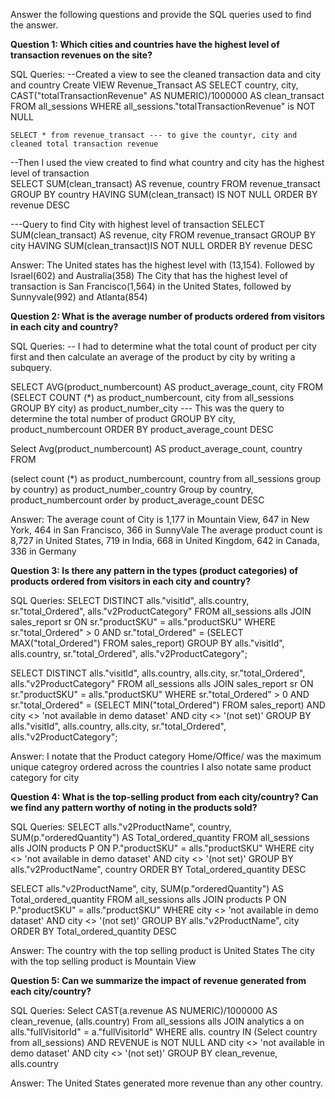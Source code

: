 Answer the following questions and provide the SQL queries used to find the answer.

    
**Question 1: Which cities and countries have the highest level of transaction revenues on the site?**


SQL Queries:
--Created a view to see the cleaned transaction data and city and country
Create VIEW Revenue_Transact AS
	SELECT country, city, CAST("totalTransactionRevenue" AS NUMERIC)/1000000 AS clean_transact
	FROM all_sessions
WHERE all_sessions."totalTransactionRevenue"
is NOT NULL
	
	SELECT * from revenue_transact --- to give the countyr, city and cleaned total transaction revenue 
 
--Then I used the view created to find what country and city has the highest level of transaction	
SELECT 
SUM(clean_transact) AS revenue, country 
FROM revenue_transact
GROUP BY country
HAVING SUM(clean_transact) IS NOT NULL 
ORDER BY revenue DESC

---Query to find City with highest level of transaction
SELECT SUM(clean_transact) AS revenue, city 
FROM revenue_transact
GROUP BY city
HAVING SUM(clean_transact)IS NOT NULL 
ORDER BY revenue DESC

Answer: The United states has the highest level with (13,154). Followed by Israel(602) and Australia(358)
        The City that has the highest level of transaction is San Francisco(1,564) in the United States, followed by Sunnyvale(992) and Atlanta(854)




**Question 2: What is the average number of products ordered from visitors in each city and country?**


SQL Queries:
-- I had to determine what the total count of product per city first and then calculate an average of the product by city by writing a subquery.

SELECT AVG(product_numbercount) AS product_average_count, city
FROM
(SELECT COUNT (*) as product_numbercount, city from all_sessions
GROUP BY city) as product_number_city    --- This was the query to determine the total number of product
GROUP BY city, product_numbercount
ORDER BY product_average_count DESC


Select Avg(product_numbercount) AS product_average_count, country
FROM

(select count (*) as product_numbercount, country from all_sessions
group by country) as product_number_country
Group by country, product_numbercount
order by product_average_count DESC


Answer: The average count of City is 1,177 in Mountain View, 647 in New York, 464 in San Francisco, 366 in SunnyVale
        The average product count is 8,727 in United States, 719 in India, 668 in United Kingdom, 642 in Canada, 336 in Germany





**Question 3: Is there any pattern in the types (product categories) of products ordered from visitors in each city and country?**


SQL Queries:
SELECT DISTINCT alls."visitId", alls.country, sr."total_Ordered", alls."v2ProductCategory"
FROM all_sessions alls
JOIN sales_report sr ON sr."productSKU" = alls."productSKU"
WHERE sr."total_Ordered" > 0
  AND sr."total_Ordered" = (SELECT MAX("total_Ordered") FROM sales_report)
GROUP BY alls."visitId", alls.country, sr."total_Ordered", alls."v2ProductCategory";

SELECT DISTINCT alls."visitId", alls.country, alls.city, sr."total_Ordered", alls."v2ProductCategory"
FROM all_sessions alls
JOIN sales_report sr ON sr."productSKU" = alls."productSKU"
WHERE sr."total_Ordered" > 0
  AND sr."total_Ordered" = (SELECT MIN("total_Ordered") FROM sales_report)
  AND
city <> 'not available in demo dataset'
AND city <> '(not set)'
GROUP BY alls."visitId", alls.country, alls.city, sr."total_Ordered", alls."v2ProductCategory";



Answer: I notate that the Product category Home/Office/ was the maximum unique categroy ordered across the countries
	I also notate same product category for city




**Question 4: What is the top-selling product from each city/country? Can we find any pattern worthy of noting in the products sold?**


SQL Queries:
SELECT alls."v2ProductName", country, 
SUM(p."orderedQuantity") AS Total_ordered_quantity
FROM all_sessions alls
JOIN products P 
ON P."productSKU" = alls."productSKU"
WHERE city <> 'not available in demo dataset'
AND city <> '(not set)'
GROUP BY alls."v2ProductName", country
ORDER BY Total_ordered_quantity DESC


SELECT alls."v2ProductName", city, 
SUM(p."orderedQuantity") AS Total_ordered_quantity
FROM all_sessions alls
JOIN products P 
ON P."productSKU" = alls."productSKU"
WHERE city <> 'not available in demo dataset'
AND city <> '(not set)'
GROUP BY alls."v2ProductName", city
ORDER BY Total_ordered_quantity DESC


Answer: The country with the top selling product is United States
	The city with the top selling product is Mountain View





**Question 5: Can we summarize the impact of revenue generated from each city/country?**

SQL Queries:
Select CAST(a.revenue AS NUMERIC)/1000000 AS clean_revenue, (alls.country)
From all_sessions alls
JOIN analytics a on alls."fullVisitorId" = a."fullVisitorId"
WHERE alls. country IN (Select country from all_sessions) AND REVENUE is NOT NULL AND
city <> 'not available in demo dataset'
AND city <> '(not set)'
GROUP BY clean_revenue, alls.country



Answer: The United States generated more revenue than any other country. 







